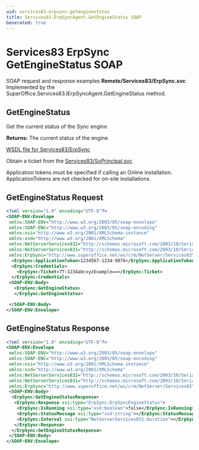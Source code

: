 ```yaml
---
uid: services83-erpsync-getenginestatus
title: Services83.ErpSyncAgent.GetEngineStatus SOAP
Generated: true
---
```


# Services83 ErpSync GetEngineStatus SOAP

SOAP request and response examples **Remote/Services83/ErpSync.svc**
Implemented by the <see cref="M:SuperOffice.Services83.IErpSyncAgent.GetEngineStatus">SuperOffice.Services83.IErpSyncAgent.GetEngineStatus</see> method.

## GetEngineStatus

Get the current status of the Sync engine


**Returns:** The current status of the engine


[WSDL file for Services83/ErpSync](../Services83-ErpSync.md)

Obtain a ticket from the [Services83/SoPrincipal.svc](../SoPrincipal/SoPrincipal.md)

Application tokens must be specified if calling an Online installation. ApplicationTokens are not checked for on-site installations.

## GetEngineStatus Request

```xml
<?xml version="1.0" encoding="UTF-8"?>
<SOAP-ENV:Envelope
 xmlns:SOAP-ENV="http://www.w3.org/2003/05/soap-envelope"
 xmlns:SOAP-ENC="http://www.w3.org/2003/05/soap-encoding"
 xmlns:xsi="http://www.w3.org/2001/XMLSchema-instance"
 xmlns:xsd="http://www.w3.org/2001/XMLSchema"
 xmlns:NetServerServices832="http://schemas.microsoft.com/2003/10/Serialization/Arrays"
 xmlns:NetServerServices831="http://schemas.microsoft.com/2003/10/Serialization/"
 xmlns:ErpSync="http://www.superoffice.net/ws/crm/NetServer/Services83">
  <ErpSync:ApplicationToken>1234567-1234-9876</ErpSync:ApplicationToken>
  <ErpSync:Credentials>
    <ErpSync:Ticket>7T:1234abcxyzExample==</ErpSync:Ticket>
  </ErpSync:Credentials>
 <SOAP-ENV:Body>
   <ErpSync:GetEngineStatus>
   </ErpSync:GetEngineStatus>

 </SOAP-ENV:Body>
</SOAP-ENV:Envelope>

```


## GetEngineStatus Response

```xml
<?xml version="1.0" encoding="UTF-8"?>
<SOAP-ENV:Envelope
 xmlns:SOAP-ENV="http://www.w3.org/2003/05/soap-envelope"
 xmlns:SOAP-ENC="http://www.w3.org/2003/05/soap-encoding"
 xmlns:xsi="http://www.w3.org/2001/XMLSchema-instance"
 xmlns:xsd="http://www.w3.org/2001/XMLSchema"
 xmlns:NetServerServices832="http://schemas.microsoft.com/2003/10/Serialization/Arrays"
 xmlns:NetServerServices831="http://schemas.microsoft.com/2003/10/Serialization/"
 xmlns:ErpSync="http://www.superoffice.net/ws/crm/NetServer/Services83">
 <SOAP-ENV:Body>
  <ErpSync:GetEngineStatusResponse>
   <ErpSync:Response xsi:type="ErpSync:ErpSyncEngineStatus">
    <ErpSync:IsRunning xsi:type="xsd:boolean">false</ErpSync:IsRunning>
    <ErpSync:StatusMessage xsi:type="xsd:string"></ErpSync:StatusMessage>
    <ErpSync:Interval xsi:type="NetServerServices831:duration"></ErpSync:Interval>
   </ErpSync:Response>
  </ErpSync:GetEngineStatusResponse>
 </SOAP-ENV:Body>
</SOAP-ENV:Envelope>

```

